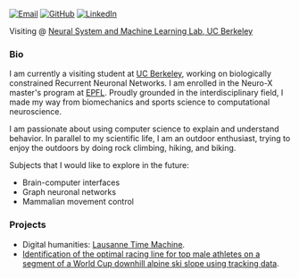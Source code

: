 [![Email](https://img.icons8.com/material-outlined/24/000000/mail.png)](mailto:edouard.koehn@berkeley.edu)
[![GitHub](https://img.icons8.com/material-outlined/24/000000/github.png)](https://github.com/edouardkoehn)
[![LinkedIn](https://img.icons8.com/material-outlined/24/000000/linkedin.png)](https://www.linkedin.com/in/edouard-koehn/)

Visiting @ [Neural System and Machine Learning Lab, UC Berkeley](https://bouchardlab.lbl.gov/)

### Bio
I am currently a visiting student at [UC Berkeley](https://www.berkeley.edu/), working on biologically constrained Recurrent Neuronal Networks. I am enrolled in the Neuro-X master's program at [EPFL](https://neuro-x.epfl.ch/en/). Proudly grounded in the interdisciplinary field, I made my way from biomechanics and sports science to computational neuroscience. 

I am passionate about using computer science to explain and understand behavior. In parallel to my scientific life, I am an outdoor enthusiast, trying to enjoy the outdoors by doing rock climbing, hiking, and biking. 

Subjects that I would like to explore in the future:
- Brain-computer interfaces
- Graph neuronal networks 
- Mammalian movement control 

### Projects

- Digital humanities: [Lausanne Time Machine](https://projects.lausannetimemachine.ch/student-project-2023-2024-presse/).
- [Identification of the optimal racing line for top male athletes on a segment of a World Cup downhill alpine ski slope using tracking data](https://ciss-journal.org/article/view/9875).